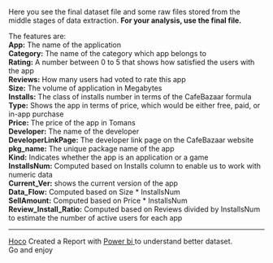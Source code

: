 Here you see the final dataset file and some raw files stored from the middle stages of data extraction.
**For your analysis, use the final file.** 

The features are:        
**App:** The name of the application      
**Category:** The name of the category which app belongs to      
**Rating:** A number between 0 to 5 that shows how satisfied the users with the app     
**Reviews:** How many users had voted to rate this app     
**Size:** The volume of application in Megabytes    
**Installs:** The class of installs number in terms of the CafeBazaar formula     
**Type:** Shows the app in terms of price, which would be either free, paid, or in-app purchase     
**Price:** The price of the app in Tomans     
**Developer:** The name of the developer     
**DeveloperLinkPage:** The developer link page on the CafeBazaar website     
**pkg_name:** The unique package name of the app     
**Kind:** Indicates whether the app is an application or a game            
**InstallsNum:** Computed based on Installs column to enable us to work with numeric data     
**Current_Ver:** shows the current version of the app      
**Data_Flow:** Computed based on Size * InstallsNum      
**SellAmount:** Computed based on Price * InstallsNum     
**Review_Install_Ratio:** Computed based on Reviews divided by InstallsNum to estimate the number of active users for each app  
***
[Hoco](https://github.com/hoco1) Created a Report with [Power bi ](https://app.powerbi.com/links/OGVCUEcktf?ctid=ef74ab9d-7519-4100-a4b7-21a2d07f3069&pbi_source=linkShare)to understand better dataset.  
Go and enjoy
